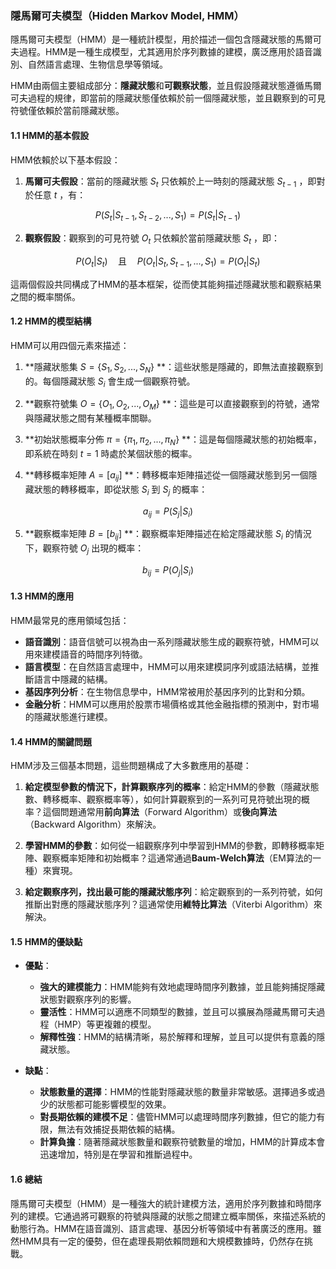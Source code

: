 ### 隱馬爾可夫模型（Hidden Markov Model, HMM）

隱馬爾可夫模型（HMM）是一種統計模型，用於描述一個包含隱藏狀態的馬爾可夫過程。HMM是一種生成模型，尤其適用於序列數據的建模，廣泛應用於語音識別、自然語言處理、生物信息學等領域。

HMM由兩個主要組成部分：**隱藏狀態**和**可觀察狀態**，並且假設隱藏狀態遵循馬爾可夫過程的規律，即當前的隱藏狀態僅依賴於前一個隱藏狀態，並且觀察到的可見符號僅依賴於當前隱藏狀態。

#### 1.1 HMM的基本假設

HMM依賴於以下基本假設：

1. **馬爾可夫假設**：當前的隱藏狀態  $`S_t`$  只依賴於上一時刻的隱藏狀態  $`S_{t-1}`$ ，即對於任意  $`t`$ ，有：
   
```math
P(S_t | S_{t-1}, S_{t-2}, ..., S_1) = P(S_t | S_{t-1})
```

   
2. **觀察假設**：觀察到的可見符號  $`O_t`$  只依賴於當前隱藏狀態  $`S_t`$ ，即：
   
```math
P(O_t | S_t) \quad \text{且} \quad P(O_t | S_t, S_{t-1}, ..., S_1) = P(O_t | S_t)
```


這兩個假設共同構成了HMM的基本框架，從而使其能夠描述隱藏狀態和觀察結果之間的概率關係。

#### 1.2 HMM的模型結構

HMM可以用四個元素來描述：

1. **隱藏狀態集  $`S = \{S_1, S_2, ..., S_N\}`$ **：這些狀態是隱藏的，即無法直接觀察到的。每個隱藏狀態  $`S_i`$  會生成一個觀察符號。
   
2. **觀察符號集  $`O = \{O_1, O_2, ..., O_M\}`$ **：這些是可以直接觀察到的符號，通常與隱藏狀態之間有某種概率關聯。

3. **初始狀態概率分佈  $`\pi = \{\pi_1, \pi_2, ..., \pi_N\}`$ **：這是每個隱藏狀態的初始概率，即系統在時刻  $`t = 1`$  時處於某個狀態的概率。

4. **轉移概率矩陣  $`A = [a_{ij}]`$ **：轉移概率矩陣描述從一個隱藏狀態到另一個隱藏狀態的轉移概率，即從狀態  $`S_i`$  到  $`S_j`$  的概率：
   
```math
a_{ij} = P(S_j | S_i)
```

   
5. **觀察概率矩陣  $`B = [b_{ij}]`$ **：觀察概率矩陣描述在給定隱藏狀態  $`S_i`$  的情況下，觀察符號  $`O_j`$  出現的概率：
   
```math
b_{ij} = P(O_j | S_i)
```


#### 1.3 HMM的應用

HMM最常見的應用領域包括：

- **語音識別**：語音信號可以視為由一系列隱藏狀態生成的觀察符號，HMM可以用來建模語音的時間序列特徵。
- **語言模型**：在自然語言處理中，HMM可以用來建模詞序列或語法結構，並推斷語言中隱藏的結構。
- **基因序列分析**：在生物信息學中，HMM常被用於基因序列的比對和分類。
- **金融分析**：HMM可以應用於股票市場價格或其他金融指標的預測中，對市場的隱藏狀態進行建模。

#### 1.4 HMM的關鍵問題

HMM涉及三個基本問題，這些問題構成了大多數應用的基礎：

1. **給定模型參數的情況下，計算觀察序列的概率**：給定HMM的參數（隱藏狀態數、轉移概率、觀察概率等），如何計算觀察到的一系列可見符號出現的概率？這個問題通常用**前向算法**（Forward Algorithm）或**後向算法**（Backward Algorithm）來解決。

2. **學習HMM的參數**：如何從一組觀察序列中學習到HMM的參數，即轉移概率矩陣、觀察概率矩陣和初始概率？這通常通過**Baum-Welch算法**（EM算法的一種）來實現。

3. **給定觀察序列，找出最可能的隱藏狀態序列**：給定觀察到的一系列符號，如何推斷出對應的隱藏狀態序列？這通常使用**維特比算法**（Viterbi Algorithm）來解決。

#### 1.5 HMM的優缺點

- **優點**：
  - **強大的建模能力**：HMM能夠有效地處理時間序列數據，並且能夠捕捉隱藏狀態對觀察序列的影響。
  - **靈活性**：HMM可以適應不同類型的數據，並且可以擴展為隱藏馬爾可夫過程（HMP）等更複雜的模型。
  - **解釋性強**：HMM的結構清晰，易於解釋和理解，並且可以提供有意義的隱藏狀態。

- **缺點**：
  - **狀態數量的選擇**：HMM的性能對隱藏狀態的數量非常敏感。選擇過多或過少的狀態都可能影響模型的效果。
  - **對長期依賴的建模不足**：儘管HMM可以處理時間序列數據，但它的能力有限，無法有效捕捉長期依賴的結構。
  - **計算負擔**：隨著隱藏狀態數量和觀察符號數量的增加，HMM的計算成本會迅速增加，特別是在學習和推斷過程中。

#### 1.6 總結

隱馬爾可夫模型（HMM）是一種強大的統計建模方法，適用於序列數據和時間序列的建模。它通過將可觀察的符號與隱藏的狀態之間建立概率關係，來描述系統的動態行為。HMM在語音識別、語言處理、基因分析等領域中有著廣泛的應用。雖然HMM具有一定的優勢，但在處理長期依賴問題和大規模數據時，仍然存在挑戰。